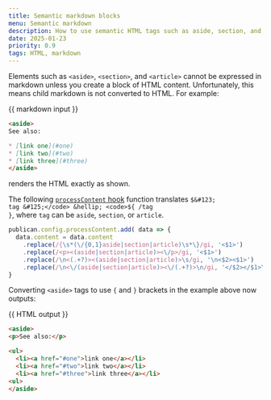 ```yaml
---
title: Semantic markdown blocks
menu: Semantic markdown
description: How to use semantic HTML tags such as aside, section, and article in markdown blocks.
date: 2025-01-23
priority: 0.9
tags: HTML, markdown
---
```


Elements such as `<aside>`, `<section>`, and `<article>` cannot be expressed in markdown unless you create a block of HTML content. Unfortunately, this means child markdown is not converted to HTML. For example:

{{ markdown input }}
```md
<aside>
See also:

* [link one](#one)
* [link two](#two)
* [link three](#three)
</aside>
```

renders the HTML exactly as shown.

The following [`processContent` hook](--ROOT--docs/reference/event-functions/#processcontent) function translates <code>$&#123; tag &#125;</code> &hellip; <code>$&#123; /tag &#125;</code>, where `tag` can be `aside`, `section`, or `article`.


```js
publican.config.processContent.add( data => {
  data.content = data.content
    .replace(/{\s*(\/{0,1}aside|section|article)\s*\}/gi, '<$1>')
    .replace(/<p><(aside|section|article)><\/p>/gi, '<$1>')
    .replace(/\n<(.+?)><(aside|section|article)>\s/gi, '\n<$2><$1>')
    .replace(/\n<\/(aside|section|article)><\/(.+?)>\n/gi, '</$2></$1>\n');
}
```

Converting `<aside>` tags to use <code>&#123;</code> and <code>&#125;</code> brackets in the example above now outputs:

{{ HTML output }}
```html
<aside>
<p>See also:</p>

<ul>
  <li><a href="#one">link one</a></li>
  <li><a href="#two">link two</a></li>
  <li><a href="#three">link three</a></li>
<ul>
</aside>
```
